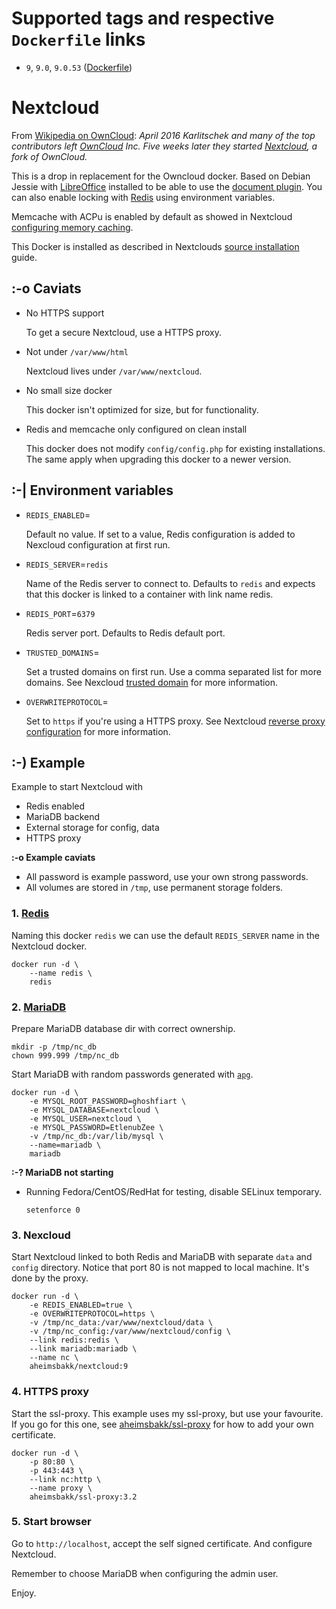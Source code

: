 
# Supported tags and respective `Dockerfile` links

- `9`, `9.0`, `9.0.53` ([Dockerfile](https://github.com/aheimsbakk/nextcloud/blob/master/Dockerfile))


# Nextcloud 

From [Wikipedia on OwnCloud][wiki_owncloud]: *April 2016 Karlitschek and many of the top contributors left [OwnCloud][] Inc. Five weeks later they started [Nextcloud][], a fork of OwnCloud.*

This is a drop in replacement for the Owncloud docker. Based on Debian Jessie with [LibreOffice][] installed to be able to use the [document plugin][]. You can also enable locking with [Redis][] using environment variables.

Memcache with ACPu is enabled by default as showed in Nextcloud [configuring memory caching](https://docs.nextcloud.com/server/9/admin_manual/configuration_server/caching_configuration.html).

This Docker is installed as described in Nextclouds [source installation][] guide.


## :-o Caviats

- No HTTPS support

	To get a secure Nextcloud, use a HTTPS proxy.

- Not under `/var/www/html`

	Nextcloud lives under `/var/www/nextcloud`.

- No small size docker

    This docker isn't optimized for size, but for functionality.

- Redis and memcache only configured on clean install

	This docker does not modify `config/config.php` for existing installations. The same apply when upgrading this docker to a newer version.

## :-| Environment variables

- `REDIS_ENABLED`=

	Default no value. If set to a value, Redis configuration is added to Nexcloud configuration at first run.

- `REDIS_SERVER`=`redis`

	Name of the Redis server to connect to. Defaults to `redis` and expects that this docker is linked to a container with link name redis.

- `REDIS_PORT`=`6379`

	Redis server port. Defaults to Redis default port.

- `TRUSTED_DOMAINS`=

	Set a trusted domains on first run. Use a comma separated list for more domains. See Nexcloud [trusted domain](https://docs.nextcloud.com/server/9/admin_manual/installation/installation_wizard.html#trusted-domains-label) for more information.

- `OVERWRITEPROTOCOL`=

	Set to `https` if you're using a HTTPS proxy. See Nextcloud [reverse proxy configuration](https://docs.nextcloud.com/server/9/admin_manual/configuration_server/reverse_proxy_configuration.html) for more information.


## :-) Example

Example to start Nextcloud with

- Redis enabled
- MariaDB backend
- External storage for config, data
- HTTPS proxy 

**:-o Example caviats**

- All password is example password, use your own strong passwords.
- All volumes are stored in `/tmp`, use permanent storage folders.

### 1. [Redis](https://hub.docker.com/_/redis/)

Naming this docker `redis` we can use the default `REDIS_SERVER` name in the Nextcloud docker.

	docker run -d \
		--name redis \
		redis

### 2. [MariaDB](https://hub.docker.com/_/mariadb/)

Prepare MariaDB database dir with correct ownership.

	mkdir -p /tmp/nc_db
	chown 999.999 /tmp/nc_db

Start MariaDB with random passwords generated with [`apg`](http://linux.die.net/man/1/apg).

	docker run -d \
		-e MYSQL_ROOT_PASSWORD=ghoshfiart \
		-e MYSQL_DATABASE=nextcloud \
		-e MYSQL_USER=nextcloud \
		-e MYSQL_PASSWORD=EtlenubZee \
		-v /tmp/nc_db:/var/lib/mysql \
		--name=mariadb \
		mariadb

**:-? MariaDB not starting**

- Running Fedora/CentOS/RedHat for testing, disable SELinux temporary.

	`setenforce 0`

### 3. Nexcloud

Start Nextcloud linked to both Redis and MariaDB with separate `data` and `config` directory. Notice that port 80 is not mapped to local machine. It's done by the proxy.

	docker run -d \
		-e REDIS_ENABLED=true \
		-e OVERWRITEPROTOCOL=https \
		-v /tmp/nc_data:/var/www/nextcloud/data \
        -v /tmp/nc_config:/var/www/nextcloud/config \
		--link redis:redis \
		--link mariadb:mariadb \
		--name nc \
		aheimsbakk/nextcloud:9

### 4. HTTPS proxy

Start the ssl-proxy. This example uses my ssl-proxy, but use your favourite. If you go for this one, see [aheimsbakk/ssl-proxy](https://hub.docker.com/r/aheimsbakk/ssl-proxy/) for how to add your own certificate.

	docker run -d \
		-p 80:80 \
		-p 443:443 \
		--link nc:http \
		--name proxy \
		aheimsbakk/ssl-proxy:3.2


### 5. Start browser

Go to `http://localhost`, accept the self signed certificate. And configure Nextcloud.

Remember to choose MariaDB when configuring the admin user.

Enjoy.

[document plugin]: https://apps.owncloud.com/content/show.php/Documents?content=168711
[LibreOffice]: https://www.libreoffice.org
[Redis]: https://redis.io
[wiki_owncloud]: https://en.wikipedia.org/wiki/OwnCloud
[OwnCloud]: https://owncloud.com
[Nextcloud]: https://nextcloud.com
[source installation]: https://docs.nextcloud.com/server/9/admin_manual/installation/source_installation.html

